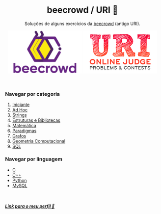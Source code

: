 <center>

<h1>beecrowd / URI 🐝</h1>

Soluções de alguns exercícios da [beecrowd](https://www.beecrowd.com.br/) (antigo URI).

![Logo beecrowd](./assets/beecrowd.png "Logo beecrowd") ![Logo URI](./assets/uri.png "Logo URI")

</center>

&nbsp;

### Navegar por categoria

1. [Iniciante](https://github.com/heltonricardo/beecrowd-uri/tree/organizando-em-pastas/1-Iniciante)
2. [Ad Hoc](https://github.com/heltonricardo/beecrowd-uri/tree/organizando-em-pastas/2-ad-hoc)
3. [Strings](https://github.com/heltonricardo/beecrowd-uri/tree/organizando-em-pastas/3-strings)
4. [Estruturas e Bibliotecas](https://github.com/heltonricardo/beecrowd-uri/tree/organizando-em-pastas/4-estruturas-e-bibliotecas)
5. [Matemática](https://github.com/heltonricardo/beecrowd-uri/tree/organizando-em-pastas/5-matematica)
6. [Paradigmas](https://github.com/heltonricardo/beecrowd-uri/tree/organizando-em-pastas/6-paradigmas)
7. [Grafos](https://github.com/heltonricardo/beecrowd-uri/tree/organizando-em-pastas/7-grafos)
8. [Geometria Computacional](https://github.com/heltonricardo/beecrowd-uri/tree/organizando-em-pastas/8-geometria-computacional)
9. [SQL](https://github.com/heltonricardo/beecrowd-uri/tree/organizando-em-pastas/9-sql)

### Navegar por linguagem

- [C](https://github.com/heltonricardo/beecrowd-uri/search?l=c)
- [C++](https://github.com/heltonricardo/beecrowd-uri/search?l=c%2B%2B)
- [Python](https://github.com/heltonricardo/beecrowd-uri/search?l=python)
- [MySQL](https://github.com/heltonricardo/beecrowd-uri/search?l=sql)

&nbsp;

##### [Link para o meu perfil 🤠](https://www.beecrowd.com.br/judge/pt/profile/47266)
